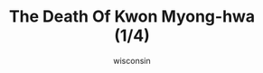 ---
media: "images/rounds/round_4_2/death_of_kwon_myong_hwa_1.png"
media_type: image
title: The Death Of Kwon Myong-hwa (1/4)
author: wisconsin
desc: Soviet Marine Kwon Myong-hwa meets her fate from a well placed sniper's bullet.
---